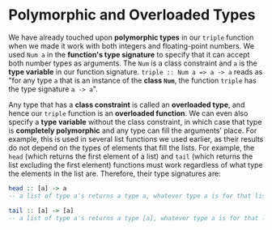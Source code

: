 # Polymorphic and Overloaded Types

We have already touched upon **polymorphic types** in our `triple` function when we made it work with both integers and floating-point numbers. We used `Num a` in the **function's type signature** to specify that it can accept both number types as arguments. The `Num` is a class constraint and `a` is the **type variable** in our function signature. `triple :: Num a => a -> a` reads as "for any type `a` that is an instance of the **class `Num`**, the function `triple` has the type signature `a -> a`".

Any type that has a **class constraint** is called an **overloaded type**, and hence our `triple` function is an **overloaded function**. We can even also specify a **type variable** without the class constraint, in which case that type is **completely polymorphic** and any type can fill the arguments' place. For example, this is used in several list functions we used earlier, as their results do not depend on the types of elements that fill the lists. For example, the `head` (which returns the first element of a list) and `tail` (which returns the list excluding the first element) functions must work regardless of what type the elements in the list are. Therefore, their type signatures are:

```haskell
head :: [a] -> a
-- a list of type a's returns a type a, whatever type a is for that list

tail :: [a] -> [a]
-- a list of type a's returns a type [a], whatever type a is for that list
```
